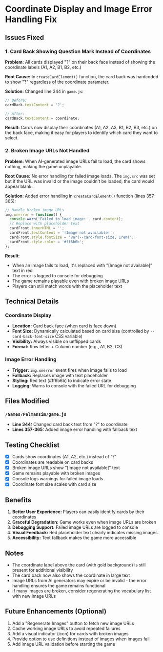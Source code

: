 # Coordinate Display and Image Error Handling Fix

## Issues Fixed

### 1. Card Back Showing Question Mark Instead of Coordinates
**Problem:** All cards displayed "?" on their back face instead of showing the coordinate labels (A1, A2, B1, B2, etc.)

**Root Cause:** In `createCardElement()` function, the card back was hardcoded to show "?" regardless of the coordinate parameter.

**Solution:** Changed line 344 in `game.js`:
```javascript
// Before:
cardBack.textContent = '?';

// After:
cardBack.textContent = coordinate;
```

**Result:** Cards now display their coordinates (A1, A2, A3, B1, B2, B3, etc.) on the back face, making it easy for players to identify which card they want to select.

### 2. Broken Image URLs Not Handled
**Problem:** When AI-generated image URLs fail to load, the card shows nothing, making the game unplayable.

**Root Cause:** No error handling for failed image loads. The `img.src` was set but if the URL was invalid or the image couldn't be loaded, the card would appear blank.

**Solution:** Added error handling in `createCardElement()` function (lines 357-365):
```javascript
// Handle broken image URLs
img.onerror = function() {
  console.warn('Failed to load image:', card.content);
  // Replace with placeholder text
  cardFront.innerHTML = '';
  cardFront.textContent = '[Image not available]';
  cardFront.style.fontSize = 'var(--card-font-size, 1rem)';
  cardFront.style.color = '#ff6b6b';
};
```

**Result:** 
- When an image fails to load, it's replaced with "[Image not available]" text in red
- The error is logged to console for debugging
- The game remains playable even with broken image URLs
- Players can still match words with the placeholder text

## Technical Details

### Coordinate Display
- **Location:** Card back face (when card is face down)
- **Font Size:** Dynamically calculated based on card size (controlled by `--card-back-font-size` CSS variable)
- **Visibility:** Always visible on unflipped cards
- **Format:** Row letter + Column number (e.g., A1, B2, C3)

### Image Error Handling
- **Trigger:** `img.onerror` event fires when image fails to load
- **Fallback:** Replaces image with text placeholder
- **Styling:** Red text (#ff6b6b) to indicate error state
- **Logging:** Warns to console with the failed URL for debugging

## Files Modified

### `/Games/Pelmansim/game.js`
- **Line 344:** Changed card back text from "?" to coordinate
- **Lines 357-365:** Added image error handling with fallback text

## Testing Checklist

- [x] Cards show coordinates (A1, A2, etc.) instead of "?"
- [x] Coordinates are readable on card backs
- [x] Broken image URLs show "[Image not available]" text
- [x] Game remains playable with broken images
- [x] Console logs warnings for failed image loads
- [x] Coordinate font size scales with card size

## Benefits

1. **Better User Experience:** Players can easily identify cards by their coordinates
2. **Graceful Degradation:** Game works even when image URLs are broken
3. **Debugging Support:** Failed image URLs are logged to console
4. **Visual Feedback:** Red placeholder text clearly indicates missing images
5. **Accessibility:** Text fallback makes the game more accessible

## Notes

- The coordinate label above the card (with gold background) is still present for additional visibility
- The card back now also shows the coordinate in large text
- Image URLs from AI generators may expire or be invalid - the error handling ensures the game remains functional
- If many images are broken, consider regenerating the vocabulary list with new image URLs

## Future Enhancements (Optional)

1. Add a "Regenerate Images" button to fetch new image URLs
2. Cache working image URLs to avoid repeated failures
3. Add a visual indicator (icon) for cards with broken images
4. Provide option to use definitions instead of images when images fail
5. Add image URL validation before starting the game